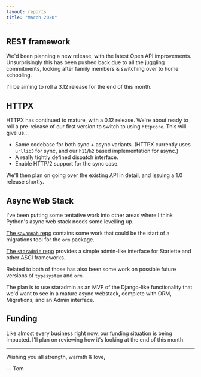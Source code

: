 ```yaml
---
layout: reports
title: "March 2020"
---
```


## REST framework

We'd been planning a new release, with the latest Open API improvements. Unsurprisingly this has been pushed back due to all the juggling commitments, looking after family members & switching over to home schooling.

I'll be aiming to roll a 3.12 release for the end of this month.

## HTTPX

HTTPX has continued to mature, with a 0.12 release. We're about ready to roll a pre-release of our first version to switch to using `httpcore`. This will give us...

* Same codebase for both sync + async variants. (HTTPX currently uses `urllib3` for sync, and our `h11`/`h2` based implementation for async.)
* A really tightly defined dispatch interface.
* Enable HTTP/2 support for the sync case.

We'll then plan on going over the existing API in detail, and issuing a 1.0 release shortly.

## Async Web Stack

I've been putting some tentative work into other areas where I think Python's async web stack needs some levelling up.

[The `savannah` repo](https://github.com/encode/savannah) contains some work that could be the start of a migrations tool for the `orm` package.

[The `staradmin` repo](https://github.com/encode/staradmin) provides a simple admin-like interface for Starlette and other ASGI frameworks.

Related to both of those has also been some work on possible future versions of `typesystem` and `orm`.

The plan is to use staradmin as an MVP of the Django-like functionality that we'd want to see in a mature async webstack, complete with ORM, Migrations, and an Admin interface.

## Funding

Like almost every business right now, our funding situation is being impacted. I'll plan on reviewing how it's looking at the end of this month.

---

Wishing you all strength, warmth & love,

&mdash; Tom
